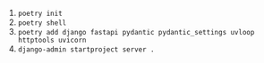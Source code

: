 1. `poetry init`
2. `poetry shell`
3. `poetry add django fastapi pydantic pydantic_settings uvloop httptools uvicorn`
4. `django-admin startproject server .`

